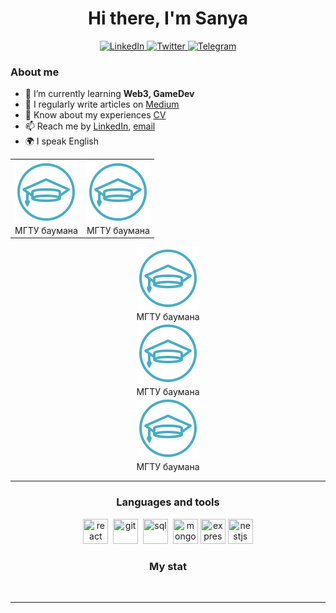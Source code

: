 <div id="header" align="center">
    <h1>Hi there, I'm  Sanya </h1>
   
</div>

<div id="socials" align="center">
    <a href="linkedin-url">
    <img src="https://img.shields.io/badge/LinkedIn-blue?style=for-the-badge&logo=linkedin&logoColor=white" alt="LinkedIn"/>
  </a>
  <a href="twitter-url">
    <img src="https://img.shields.io/badge/Twitter-blue?style=for-the-badge&logo=twitter&logoColor=white" alt="Twitter"/>
  </a>
  <a href="telegram-url">
    <img src="https://img.shields.io/badge/Telegram-blue?style=for-the-badge&logo=telegram&logoColor=white" alt="Telegram"/>
  </a>
</div>

### About me
- 🌱 I’m currently learning **Web3, GameDev**
- 📝 I regularly write articles on [Medium](medium-link)
- 📄 Know about my experiences [CV](cv-link)
- 📫 Reach me by [LinkedIn](linkedin-link), [email](mailto:email-address)
- 🌍 I speak English

<table align="center" border="0">
<td><div id="socials" >
<img src="./1.png" alt="education"/>
<div>МГТУ баумана</dv>
</div></td>
<td><div id="socials" >
<img src="./1.png" alt="education"/>
<div>МГТУ баумана</dv>
</div></td>
</table>
<div id="socials"  align="center" >
  
    
<div id="socials" >
<img src="./1.png" alt="education"/>
<div>МГТУ баумана</dv>
</div>
<div id="socials" >
<img src="./1.png" alt="education"/>
<div>МГТУ баумана</dv>
</div>
<div id="socials" >
<img src="./1.png" alt="education"/>
<div>МГТУ баумана</dv>
</div>
    
 
</div>

---

### Languages and tools
<img src="https://cdn.jsdelivr.net/gh/devicons/devicon/icons/react/react-original.svg" title="react" width="40" height="40"/>&nbsp;
<img src="https://cdn.jsdelivr.net/gh/devicons/devicon/icons/git/git-plain.svg" title="git" width="40" height="40"/>&nbsp;
<img src="https://cdn.jsdelivr.net/gh/devicons/devicon/icons/postgresql/postgresql-original.svg" title="sql" width="40" height="40"/>&nbsp;
<img src="https://cdn.jsdelivr.net/gh/devicons/devicon/icons/mongodb/mongodb-original-wordmark.svg" title="mongodb"  width="40" height="40"  />
<img src="https://cdn.jsdelivr.net/gh/devicons/devicon/icons/express/express-original-wordmark.svg"  title="express"  width="40" height="40"  />
<img src="https://cdn.jsdelivr.net/gh/devicons/devicon/icons/nestjs/nestjs-plain.svg" title="nestjs"  width="40" height="40" />      


### My stat

<div id="stat" align="center">
    <img src="https://github-profile-summary-cards.vercel.app/api/cards/profile-details?username=megamanok99&theme=github_dark" alt=""/>
    <img src="https://github-profile-summary-cards.vercel.app/api/cards/most-commit-language?username=megamanok99&theme=github_dark" alt=""/>
     <img src="https://github-profile-summary-cards.vercel.app/api/cards/stats?username=megamanok99&theme=github_dark" alt=""/>
</div>

---
